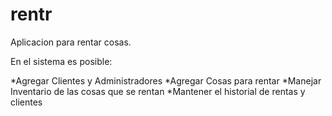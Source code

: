 rentr
=====

Aplicacion para rentar cosas.

En el sistema es posible:

*Agregar Clientes y Administradores
*Agregar Cosas para rentar
*Manejar Inventario de las cosas que se rentan
*Mantener el historial de rentas y clientes
